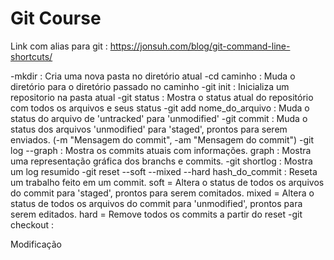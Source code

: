 # Git Course

Link com alias para git : https://jonsuh.com/blog/git-command-line-shortcuts/

-mkdir : Cria uma nova pasta no diretório atual
-cd caminho : Muda o diretório para o diretório passado no caminho
-git init : Inicializa um repositorio na pasta atual
-git status : Mostra o status atual do repositório com todos os arquivos e seus status
-git add nome_do_arquivo : Muda o status do arquivo de 'untracked' para 'unmodified'
-git commit : Muda o status dos arquivos 'unmodified' para 'staged', prontos para serem enviados. (-m "Mensagem do commit", -am "Mensagem do commit")
-git log --graph : Mostra os commits atuais com informações.
    graph : Mostra uma representação gráfica dos branchs e commits.
-git shortlog : Mostra um log resumido
-git reset --soft --mixed --hard hash_do_commit : Reseta um trabalho feito em um commit. 
    soft = Altera o status de todos os arquivos do commit para 'staged', prontos para serem comitados.
    mixed = Altera o status de todos os arquivos do commit para 'unmodified', prontos para serem editados.
    hard = Remove todos os commits a partir do reset
-git checkout : 

Modificação
